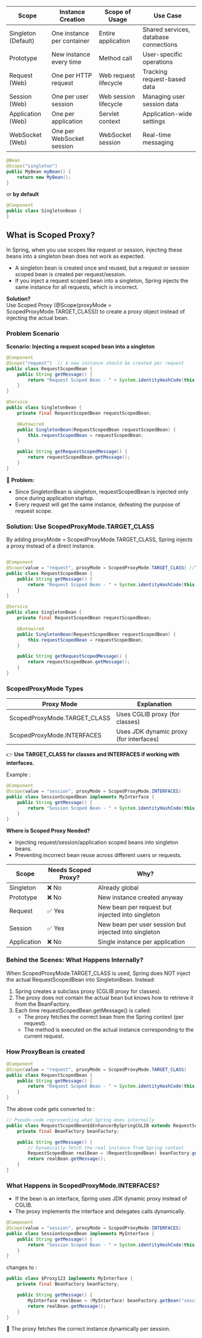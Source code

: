 



| Scope |	Instance Creation | 	Scope of Usage        |	Use Case |
|---|---|------------------------|---|
|Singleton (Default) |	One instance per container| 	Entire application    |	Shared services, database connections|
|Prototype|	New instance every time	| Method call            |	User-specific operations |
|Request (Web)|	One per HTTP request| 	Web request lifecycle |	Tracking request-based data|
|Session (Web)|	One per user session| 	Web session lifecycle |	Managing user session data|
|Application (Web)|	One per application	| Servlet context        |	Application-wide settings
|WebSocket (Web)|	One per WebSocket session| 	WebSocket session	    |Real-time messaging

```java
@Bean
@Scope("singleton")
public MyBean myBean() {
    return new MyBean();
}
```

or **by default**

```java
@Component
public class SingletonBean {
}
```


## What is Scoped Proxy?

In Spring, when you use scopes like request or session, injecting these beans into a singleton bean does not work as expected.
* A singleton bean is created once and reused, but a request or session scoped bean is created per request/session.
* If you inject a request scoped bean into a singleton, Spring injects the same instance for all requests, which is incorrect.

**Solution?** </br>
Use Scoped Proxy (@Scope(proxyMode = ScopedProxyMode.TARGET_CLASS)) 
to create a proxy object instead of injecting the actual bean.

### Problem Scenario

**Scenario: Injecting a request scoped bean into a singleton**

```java
@Component
@Scope("request")  // A new instance should be created per request
public class RequestScopedBean {
    public String getMessage() {
        return "Request Scoped Bean - " + System.identityHashCode(this);
    }
}

@Service
public class SingletonBean {
    private final RequestScopedBean requestScopedBean;

    @Autowired
    public SingletonBean(RequestScopedBean requestScopedBean) {
        this.requestScopedBean = requestScopedBean;
    }

    public String getRequestScopedMessage() {
        return requestScopedBean.getMessage();
    }
}
```

🚨 **Problem:**
* Since SingletonBean is singleton, requestScopedBean is injected only once during application startup.
* Every request will get the same instance, defeating the purpose of request scope.

### Solution: Use ScopedProxyMode.TARGET_CLASS

By adding proxyMode = ScopedProxyMode.TARGET_CLASS, Spring injects a proxy instead of a direct instance.

```java

@Component
@Scope(value = "request", proxyMode = ScopedProxyMode.TARGET_CLASS) //TODO: here
public class RequestScopedBean {
    public String getMessage() {
        return "Request Scoped Bean - " + System.identityHashCode(this);
    }
}

@Service
public class SingletonBean {
    private final RequestScopedBean requestScopedBean;

    @Autowired
    public SingletonBean(RequestScopedBean requestScopedBean) {
        this.requestScopedBean = requestScopedBean;
    }

    public String getRequestScopedMessage() {
        return requestScopedBean.getMessage();
    }
}
```

### ScopedProxyMode Types

|Proxy Mode|	Explanation |
|---|---|
|ScopedProxyMode.TARGET_CLASS|	Uses CGLIB proxy (for classes)|
|ScopedProxyMode.INTERFACES	|Uses JDK dynamic proxy (for interfaces)|

👉 **Use TARGET_CLASS for classes and INTERFACES if working with interfaces.**

Example :

```java
@Component
@Scope(value = "session", proxyMode = ScopedProxyMode.INTERFACES)
public class SessionScopedBean implements MyInterface {
    public String getMessage() {
        return "Session Scoped Bean - " + System.identityHashCode(this);
    }
}
```

**Where is Scoped Proxy Needed?**

* Injecting request/session/application scoped beans into singleton beans.
* Preventing incorrect bean reuse across different users or requests.


|Scope	|Needs Scoped Proxy?|	Why?|
|---|---|---|
|Singleton|	❌ No|	Already global|
|Prototype|	❌ No|	New instance created anyway|
|Request|	✅ Yes|	New bean per request but injected into singleton|
|Session|	✅ Yes|	New bean per user session but injected into singleton|
|Application|	❌ No|	Single instance per application|


### Behind the Scenes: What Happens Internally?

When ScopedProxyMode.TARGET_CLASS is used, 
Spring does NOT inject the actual RequestScopedBean into SingletonBean. 
Instead:

1. Spring creates a subclass proxy (CGLIB proxy for classes).
2. The proxy does not contain the actual bean but knows how to retrieve it from the BeanFactory.
3. Each time requestScopedBean.getMessage() is called:
     * The proxy fetches the correct bean from the Spring context (per request).
     * The method is executed on the actual instance corresponding to the current request.


### How ProxyBean is created

```java
@Component
@Scope(value = "request", proxyMode = ScopedProxyMode.TARGET_CLASS)
public class RequestScopedBean {
    public String getMessage() {
        return "Request Scoped Bean - " + System.identityHashCode(this);
    }
}

```

The above code gets converted to :

```java
// Pseudo-code representing what Spring does internally
public class RequestScopedBean$$EnhancerBySpringCGLIB extends RequestScopedBean {
    private final BeanFactory beanFactory;

    public String getMessage() {
        // Dynamically fetch the real instance from Spring context
        RequestScopedBean realBean = (RequestScopedBean) beanFactory.getBean("requestScopedBean");
        return realBean.getMessage();
    }
}
```
### What Happens in ScopedProxyMode.INTERFACES?
* If the bean is an interface, Spring uses JDK dynamic proxy instead of CGLIB.
* The proxy implements the interface and delegates calls dynamically.

```java
@Component
@Scope(value = "session", proxyMode = ScopedProxyMode.INTERFACES)
public class SessionScopedBean implements MyInterface {
    public String getMessage() {
        return "Session Scoped Bean - " + System.identityHashCode(this);
    }
}
```

changes to :

```java
public class $Proxy123 implements MyInterface {
    private final BeanFactory beanFactory;

    public String getMessage() {
        MyInterface realBean = (MyInterface) beanFactory.getBean("sessionScopedBean");
        return realBean.getMessage();
    }
}
```

🔹 The proxy fetches the correct instance dynamically per session.
